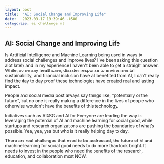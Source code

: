 ```yaml
---
layout: post
title:  "AI: Social Change and Improving Life"
date:   2023-03-17 19:39:46 -0500
categories: ai challenge ml
---
```


## AI: Social Change and Improving Life

Is Artificial Intelligence and Machine Learning being used in ways to address social challenges and improve lives?
I've been asking this question alot lately and in my experience I haven't been able to get a straight answer. While, some say healthcare, disaster response to environmental sustainability, and financial inclusion have all benefited from AI, I can't really find the day to day proof these technologies have created real and lasting impact.

People and social media post always say things like, "potentially or the future", but no one is really making a difference in the lives of people who otherwise wouldn't have the benefits of this technology.

Initiatives such as AI4SG and AI for Everyone are leading the way in leveraging the potential of AI and machine learning for social good, while startups and research organizations are pushing the boundaries of what’s possible. Yea, yea, yea but who is it really helping day to day.

There are real challenges that need to be addressed, the future of AI and machine learning for social good needs to do more than look bright. It needs to invest in the people who need the benefits of the research, education, and collaboration most NOW.
